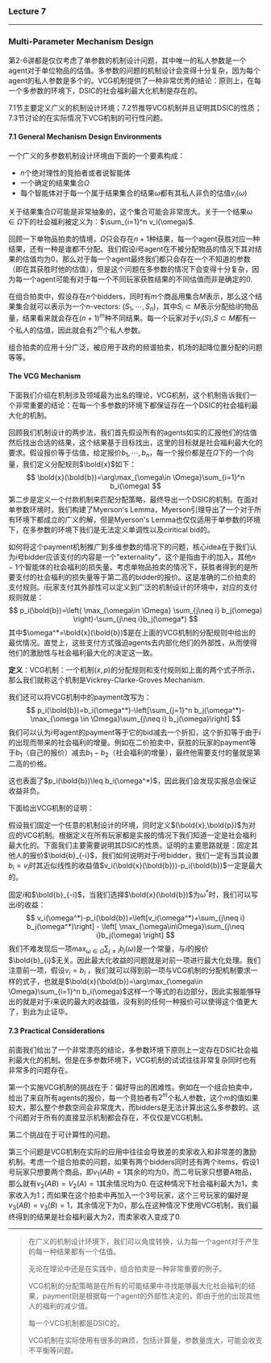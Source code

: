 ### Lecture 7

-----

### Multi-Parameter Mechanism Design

第2-6讲都是仅仅考虑了单参数的机制设计问题，其中唯一的私人参数是一个agent对于单位物品的估值。多参数的问题的机制设计会变得十分复杂，因为每个agent的私人参数是多个的。VCG机制提供了一种非常优秀的结论：原则上，在每一个多参数的环境下，DSIC的社会福利最大化机制是存在的。

7.1节主要定义广义的机制设计环境；7.2节推导VCG机制并且证明其DSIC的性质；7.3节讨论的在实际情况下VCG机制的可行性问题。

#### 7.1 General Mechanism Design Environments

一个广义的多参数机制设计环境由下面的一个要素构成：

- $n$个绝对理性的竞拍者或者说智能体
- 一个确定的结果集合$\Omega$
- 每个智能体对于每一个属于结果集合的结果$\omega$都有其私人非负的估值$v_i(\omega)$

关于结果集合$\Omega$可能是非常抽象的，这个集合可能会非常庞大。关于一个结果$\omega\in \Omega$下的社会福利被定义为：$\sum_{i=1}^n v_i(\omega)$.

回顾一下单物品拍卖的情境，$\Omega$只会存在$n+1$种结果，每一个agent获胜对应一种结果，还有一种是谁都不分配。我们假设$i$号agent在不被分配物品的情况下其对结果的估值均为0，那么对于每一个agent最终我们都只会存在一个不知道的参数（即在其获胜时他的估值），但是这个问题在多参数的情况下会变得十分复杂，因为每一个agent可能有对于每一个不同玩家获胜结果的不同估值而非是确定的0.

在组合拍卖中，假设存在$n$个bidders，同时有$m$个商品用集合$M$表示，那么这个结果集合就可以表示为一个$n$-vectors: $(S_1,\cdots,S_n)$，其中$S_i\subset M$表示分配给$i$的物品量，结果看来就会存在$(n+1)^m$种不同结果。每一个玩家对于$v_i(S)$,$S\subset M$都有一个私人的估值，因此就会有$2^m$个私人参数。

组合拍卖的应用十分广泛，被应用于政府的频谱拍卖，机场的起降位置分配的问题等等。

#### The VCG Mechanism

下面我们介绍在机制涉及领域最为出名的理论，VCG机制，这个机制告诉我们一个非常重要的结论：在每一个多参数的环境下都保证存在一个DSIC的社会福利最大化的机制。

回顾我们机制设计的两步法，我们首先假设所有的agents如实的汇报他们的估值然后找出合适的结果，这个结果基于目标找出，这里的目标就是社会福利最大化的要求。假设报价等于估值，给定报价$b_1,\cdots,b_n$，每一个报价都是在$\Omega$下的一个向量，我们定义分配规则$\bold{x}$如下：
$$
\bold{x}(\bold{b})=\arg\max_{\omega\in \Omega}\sum_{i=1}^n b_i(\omega)
$$
第二步是定义一个付款机制来匹配分配策略，最终导出一个DSIC的机制。在面对单参数环境时，我们构建了Myerson's Lemma，Myerson引理导出了一个对于所有环境下都成立的广义的解，但是Myerson's Lemma也仅仅适用于单参数的环境下，在多参数的环境下我们是无法定义单调性以及ciritical bid的。

如何将这个payment机制推广到多维参数的情况下的问题，核心idea在于我们认为$i$号bidder应该支付的内容是一个"externality"，这个是指由于$i$的加入，其他$n-1$个智能体的社会福利的损失量。考虑单物品拍卖的情况下，获胜者得到的是所要支付的社会福利的损失量等于第二高的bidder的报价。这是准确的二价拍卖的支付规则。$i$玩家支付其外部性可以定义到广泛的机制设计的环境中，对应的支付规则就是：
$$
p_i(\bold{b})=\left( \max_{\omega\in \Omega} \sum_{j\neq i} b_j(\omega) \right)-\sum_{j\neq i}b_j(\omega*)
$$
其中$\omega^*=\bold{x}(\bold{b})$是在上面的VCG机制的分配规则中给出的最优情况。直觉上，这些支付方式强迫agents去内部化他们的外部性，从而使得他们的激励性与社会福利最大化的决定这一致。

**定义**：VCG机制：一个机制$(x,p)$的分配规则和支付规则如上面的两个式子所示，那么我们就称这个机制是Vickrey-Clarke-Groves Mechanism.

我们还可以将VCG机制中的payment改写为：
$$
p_i(\bold{b})=b_i(\omega^*)-\left[\sum_{j=1}^n b_j(\omega^*)-\max_{\omega \in \Omega}\sum_{j\neq i} b_j(\omega)\right]
$$
我们可以认为$i$号agent的payment等于它的bid减去一个折扣，这个折扣等于由于$i$的出现而带来的社会福利的增量。例如在二价拍卖中，获胜的玩家的payment等于$b_1$（自己的报价）减去$b_1-b_2$（社会福利的增量），最终他需要支付的量就是第二高的价格。

这也表面了$p_i(\bold{b})\leq b_i(\omega^*)$，因此我们会发现实报总会保证收益非负。

下面给出VCG机制的证明：

假设我们固定一个任意的机制设计的环境，同时定义$(\bold{x},\bold{p})$为对应的VCG机制。根据定义在所有玩家都是实报的情况下我们知道一定是社会福利最大化的。下面我们主要需要说明其DSIC的性质。证明的主要思路就是：固定其他人的报价$\bold{b}_{-i}$，我们如何说明对于$i$号bidder，我们一定有当其设置$b_i=v_i$时其近似线性的收益值$v_i(\bold{x}(\bold{b}))-p_i(\bold{b})$一定是最大的。

固定$i$和$\bold{b}_{-i}$，当我们选择$\bold{x}(\bold{b})$为$\omega^*$时，我们可以写出$i$的收益：
$$
v_i(\omega^*)-p_i(\bold{b})=\left[v_i(\omega^*)+\sum_{j\neq i} b_j(\omega^*)\right] - \left[ \max_{\omega\in\Omega}\sum_{j\neq i}b_j(\omega) \right]
$$
我们不难发现后一项$\max_{\omega\in\Omega}\sum_{j\neq i}b_j(\omega)$是一个常量，与$i$的报价$\bold{b}_{i}$无关。因此最大化收益的问题就是对前一项进行最大化处理。我们注意前一项，假设$v_i=b_i$ ，我们就可以得到前一项与VCG机制的分配机制要求一样的式子，也就是$\bold{x}(\bold{b})=\arg\max_{\omega\in \Omega}\sum_{i=1}^n b_i(\omega)$这样一个等式的右边部分，因此实报能够导出的就是对于$i$来说的最大的收益值，没有别的任何一种报价可以使得这个值更大了，到此为止证毕。

#### 7.3 Practical Considerations

前面我们给出了一个非常漂亮的结论，多参数环境下原则上一定存在DSIC社会福利最大化的机制。但是在多参数环境下，VCG机制的试试往往非常复杂同时也有非常多的问题存在。

第一个实施VCG机制的挑战在于：偏好导出的困难性。例如在一个组合拍卖中，给出了来自所有agents的报价，每一个竞拍者有$2^m$个私人参数，这个$m$的值如果较大，那么整个参数空间会非常庞大，而bidders是无法计算出这么多参数的。这个问题对于所有的直接显示机制都会存在，不仅仅是VCG机制。

第二个挑战在于可计算性的问题。

第三个问题是VCG机制在实际的应用中往往会导致差的卖家收入和非常差的激励机制。考虑一个组合拍卖的问题，如果有两个bidders同时还有两个items，假设1号玩家只想要两个商品，即$v_1(AB)=1$其余的均为0，而二号玩家只想要A物品，那么就有$v_2(AB)=V_2(A)=1$其余情况均为0. 在这种情况下社会福利最大为1，卖家收入为1；而如果在这个拍卖中再加入一个3号玩家，这个三号玩家的偏好是$v_3(AB)=v_3(B)=1$，其余情况下为0，那么在这种情况下使用VCG机制，我们最终得到的结果是社会福利最大为2，而卖家收入变成了0.

----

> 在广义的机制设计环境下，我们可以角度转换，认为每一个agent对于产生的每一种结果都有一个估值。
>
> 无论在理论中还是在实践中，组合拍卖是一种非常重要的例子。
>
> VCG机制的分配策略是在所有的可能结果中寻找能够最大化社会福利的结果，payment则是根据每一个agent的外部性决定的，即由于他的出现其他人的福利的减少值。
>
> 每一个VCG机制都是DSIC的。
>
> VCG机制在实际使用有很多的麻烦，包括计算量，参数量庞大，可能会收支不平衡等问题。



